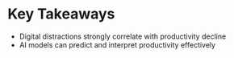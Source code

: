# Key Takeaways

- Digital distractions strongly correlate with productivity decline
- AI models can predict and interpret productivity effectively
